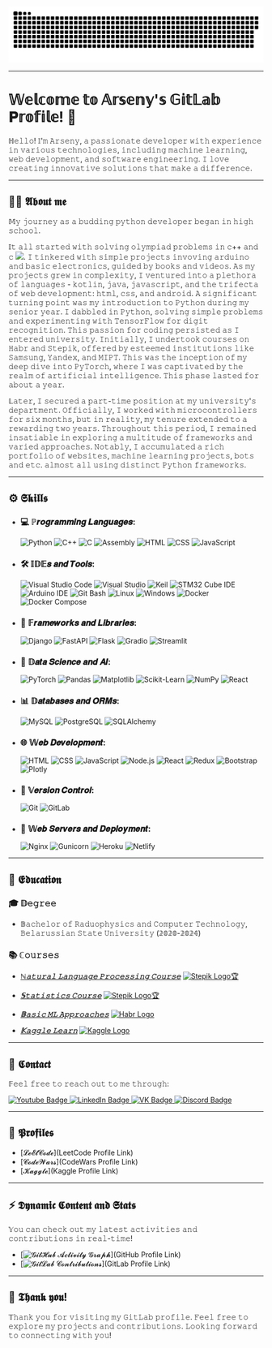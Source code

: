 <p align="center">
 <img width="600" src="assets/github-snake.svg" alt="snake"/>
</p>

---
# 𝕎𝕖𝕝𝕔𝕠𝕞𝕖 𝕥𝕠 𝔸𝕣𝕤𝕖𝕟𝕪'𝕤 𝔾𝕚𝕥𝕃𝕒𝕓 𝐏𝕣𝕠𝕗𝕚𝕝𝕖! 👋
  ℍ𝚎𝚕𝚕𝚘! 𝕀'𝚖 𝙰𝚛𝚜𝚎𝚗𝚢, 𝚊 𝚙𝚊𝚜𝚜𝚒𝚘𝚗𝚊𝚝𝚎 𝚍𝚎𝚟𝚎𝚕𝚘𝚙𝚎𝚛 𝚠𝚒𝚝𝚑 𝚎𝚡𝚙𝚎𝚛𝚒𝚎𝚗𝚌𝚎 𝚒𝚗 𝚟𝚊𝚛𝚒𝚘𝚞𝚜 𝚝𝚎𝚌𝚑𝚗𝚘𝚕𝚘𝚐𝚒𝚎𝚜, 𝚒𝚗𝚌𝚕𝚞𝚍𝚒𝚗𝚐 𝚖𝚊𝚌𝚑𝚒𝚗𝚎 𝚕𝚎𝚊𝚛𝚗𝚒𝚗𝚐, 𝚠𝚎𝚋 𝚍𝚎𝚟𝚎𝚕𝚘𝚙𝚖𝚎𝚗𝚝, 𝚊𝚗𝚍 𝚜𝚘𝚏𝚝𝚠𝚊𝚛𝚎 𝚎𝚗𝚐𝚒𝚗𝚎𝚎𝚛𝚒𝚗𝚐. 𝙸 𝚕𝚘𝚟𝚎 𝚌𝚛𝚎𝚊𝚝𝚒𝚗𝚐 𝚒𝚗𝚗𝚘𝚟𝚊𝚝𝚒𝚟𝚎 𝚜𝚘𝚕𝚞𝚝𝚒𝚘𝚗𝚜 𝚝𝚑𝚊𝚝 𝚖𝚊𝚔𝚎 𝚊 𝚍𝚒𝚏𝚏𝚎𝚛𝚎𝚗𝚌𝚎.

---
## 👨‍💻 𝕬𝖇𝖔𝖚𝖙 𝖒𝖊
  𝕄𝚢 𝚓𝚘𝚞𝚛𝚗𝚎𝚢 𝚊𝚜 𝚊 𝚋𝚞𝚍𝚍𝚒𝚗𝚐 𝚙𝚢𝚝𝚑𝚘𝚗 𝚍𝚎𝚟𝚎𝚕𝚘𝚙𝚎𝚛 𝚋𝚎𝚐𝚊𝚗 𝚒𝚗 𝚑𝚒𝚐𝚑 𝚜𝚌𝚑𝚘𝚘𝚕. 

  𝕀𝚝 𝚊𝚕𝚕 𝚜𝚝𝚊𝚛𝚝𝚎𝚍 𝚠𝚒𝚝𝚑 𝚜𝚘𝚕𝚟𝚒𝚗𝚐 𝚘𝚕𝚢𝚖𝚙𝚒𝚊𝚍 𝚙𝚛𝚘𝚋𝚕𝚎𝚖𝚜 𝚒𝚗 𝚌++ 𝚊𝚗𝚍 𝚌 <img src="https://media.giphy.com/media/WUlplcMpOCEmTGBtBW/giphy.gif" width="30px">. 𝙸 𝚝𝚒𝚗𝚔𝚎𝚛𝚎𝚍 𝚠𝚒𝚝𝚑 𝚜𝚒𝚖𝚙𝚕𝚎 𝚙𝚛𝚘𝚓𝚎𝚌𝚝𝚜 𝚒𝚗𝚟𝚘𝚟𝚒𝚗𝚐 𝚊𝚛𝚍𝚞𝚒𝚗𝚘 𝚊𝚗𝚍 𝚋𝚊𝚜𝚒𝚌 𝚎𝚕𝚎𝚌𝚝𝚛𝚘𝚗𝚒𝚌𝚜, 𝚐𝚞𝚒𝚍𝚎𝚍 𝚋𝚢 𝚋𝚘𝚘𝚔𝚜 𝚊𝚗𝚍 𝚟𝚒𝚍𝚎𝚘𝚜. 𝙰𝚜 𝚖𝚢 𝚙𝚛𝚘𝚓𝚎𝚌𝚝𝚜 𝚐𝚛𝚎𝚠 𝚒𝚗 𝚌𝚘𝚖𝚙𝚕𝚎𝚡𝚒𝚝𝚢, 𝙸 𝚟𝚎𝚗𝚝𝚞𝚛𝚎𝚍 𝚒𝚗𝚝𝚘 𝚊 𝚙𝚕𝚎𝚝𝚑𝚘𝚛𝚊 𝚘𝚏 𝚕𝚊𝚗𝚐𝚞𝚊𝚐𝚎𝚜 - 𝚔𝚘𝚝𝚕𝚒𝚗, 𝚓𝚊𝚟𝚊, 𝚓𝚊𝚟𝚊𝚜𝚌𝚛𝚒𝚙𝚝, 𝚊𝚗𝚍 𝚝𝚑𝚎 𝚝𝚛𝚒𝚏𝚎𝚌𝚝𝚊 𝚘𝚏 𝚠𝚎𝚋 𝚍𝚎𝚟𝚎𝚕𝚘𝚙𝚖𝚎𝚗𝚝: 𝚑𝚝𝚖𝚕, 𝚌𝚜𝚜, 𝚊𝚗𝚍 𝚊𝚗𝚍𝚛𝚘𝚒𝚍. 𝙰 𝚜𝚒𝚐𝚗𝚒𝚏𝚒𝚌𝚊𝚗𝚝 𝚝𝚞𝚛𝚗𝚒𝚗𝚐 𝚙𝚘𝚒𝚗𝚝 𝚠𝚊𝚜 𝚖𝚢 𝚒𝚗𝚝𝚛𝚘𝚍𝚞𝚌𝚝𝚒𝚘𝚗 𝚝𝚘 𝙿𝚢𝚝𝚑𝚘𝚗 𝚍𝚞𝚛𝚒𝚗𝚐 𝚖𝚢 𝚜𝚎𝚗𝚒𝚘𝚛 𝚢𝚎𝚊𝚛. 𝙸 𝚍𝚊𝚋𝚋𝚕𝚎𝚍 𝚒𝚗 𝙿𝚢𝚝𝚑𝚘𝚗, 𝚜𝚘𝚕𝚟𝚒𝚗𝚐 𝚜𝚒𝚖𝚙𝚕𝚎 𝚙𝚛𝚘𝚋𝚕𝚎𝚖𝚜 𝚊𝚗𝚍 𝚎𝚡𝚙𝚎𝚛𝚒𝚖𝚎𝚗𝚝𝚒𝚗𝚐 𝚠𝚒𝚝𝚑 𝚃𝚎𝚗𝚜𝚘𝚛𝙵𝚕𝚘𝚠 𝚏𝚘𝚛 𝚍𝚒𝚐𝚒𝚝 𝚛𝚎𝚌𝚘𝚐𝚗𝚒𝚝𝚒𝚘𝚗. 𝚃𝚑𝚒𝚜 𝚙𝚊𝚜𝚜𝚒𝚘𝚗 𝚏𝚘𝚛 𝚌𝚘𝚍𝚒𝚗𝚐 𝚙𝚎𝚛𝚜𝚒𝚜𝚝𝚎𝚍 𝚊𝚜 𝙸 𝚎𝚗𝚝𝚎𝚛𝚎𝚍 𝚞𝚗𝚒𝚟𝚎𝚛𝚜𝚒𝚝𝚢. 𝙸𝚗𝚒𝚝𝚒𝚊𝚕𝚕𝚢, 𝙸 𝚞𝚗𝚍𝚎𝚛𝚝𝚘𝚘𝚔 𝚌𝚘𝚞𝚛𝚜𝚎𝚜 𝚘𝚗 𝙷𝚊𝚋𝚛 𝚊𝚗𝚍 𝚂𝚝𝚎𝚙𝚒𝚔, 𝚘𝚏𝚏𝚎𝚛𝚎𝚍 𝚋𝚢 𝚎𝚜𝚝𝚎𝚎𝚖𝚎𝚍 𝚒𝚗𝚜𝚝𝚒𝚝𝚞𝚝𝚒𝚘𝚗𝚜 𝚕𝚒𝚔𝚎 𝚂𝚊𝚖𝚜𝚞𝚗𝚐, 𝚈𝚊𝚗𝚍𝚎𝚡, 𝚊𝚗𝚍 𝙼𝙸𝙿𝚃. 𝚃𝚑𝚒𝚜 𝚠𝚊𝚜 𝚝𝚑𝚎 𝚒𝚗𝚌𝚎𝚙𝚝𝚒𝚘𝚗 𝚘𝚏 𝚖𝚢 𝚍𝚎𝚎𝚙 𝚍𝚒𝚟𝚎 𝚒𝚗𝚝𝚘 𝙿𝚢𝚃𝚘𝚛𝚌𝚑, 𝚠𝚑𝚎𝚛𝚎 𝙸 𝚠𝚊𝚜 𝚌𝚊𝚙𝚝𝚒𝚟𝚊𝚝𝚎𝚍 𝚋𝚢 𝚝𝚑𝚎 𝚛𝚎𝚊𝚕𝚖 𝚘𝚏 𝚊𝚛𝚝𝚒𝚏𝚒𝚌𝚒𝚊𝚕 𝚒𝚗𝚝𝚎𝚕𝚕𝚒𝚐𝚎𝚗𝚌𝚎. 𝚃𝚑𝚒𝚜 𝚙𝚑𝚊𝚜𝚎 𝚕𝚊𝚜𝚝𝚎𝚍 𝚏𝚘𝚛 𝚊𝚋𝚘𝚞𝚝 𝚊 𝚢𝚎𝚊𝚛.

  𝕃𝚊𝚝𝚎𝚛, 𝙸 𝚜𝚎𝚌𝚞𝚛𝚎𝚍 𝚊 𝚙𝚊𝚛𝚝-𝚝𝚒𝚖𝚎 𝚙𝚘𝚜𝚒𝚝𝚒𝚘𝚗 𝚊𝚝 𝚖𝚢 𝚞𝚗𝚒𝚟𝚎𝚛𝚜𝚒𝚝𝚢'𝚜 𝚍𝚎𝚙𝚊𝚛𝚝𝚖𝚎𝚗𝚝. 𝙾𝚏𝚏𝚒𝚌𝚒𝚊𝚕𝚕𝚢, 𝙸 𝚠𝚘𝚛𝚔𝚎𝚍 𝚠𝚒𝚝𝚑 𝚖𝚒𝚌𝚛𝚘𝚌𝚘𝚗𝚝𝚛𝚘𝚕𝚕𝚎𝚛𝚜 𝚏𝚘𝚛 𝚜𝚒𝚡 𝚖𝚘𝚗𝚝𝚑𝚜, 𝚋𝚞𝚝 𝚒𝚗 𝚛𝚎𝚊𝚕𝚒𝚝𝚢, 𝚖𝚢 𝚝𝚎𝚗𝚞𝚛𝚎 𝚎𝚡𝚝𝚎𝚗𝚍𝚎𝚍 𝚝𝚘 𝚊 𝚛𝚎𝚠𝚊𝚛𝚍𝚒𝚗𝚐 𝚝𝚠𝚘 𝚢𝚎𝚊𝚛𝚜. 𝚃𝚑𝚛𝚘𝚞𝚐𝚑𝚘𝚞𝚝 𝚝𝚑𝚒𝚜 𝚙𝚎𝚛𝚒𝚘𝚍, 𝙸 𝚛𝚎𝚖𝚊𝚒𝚗𝚎𝚍 𝚒𝚗𝚜𝚊𝚝𝚒𝚊𝚋𝚕𝚎 𝚒𝚗 𝚎𝚡𝚙𝚕𝚘𝚛𝚒𝚗𝚐 𝚊 𝚖𝚞𝚕𝚝𝚒𝚝𝚞𝚍𝚎 𝚘𝚏 𝚏𝚛𝚊𝚖𝚎𝚠𝚘𝚛𝚔𝚜 𝚊𝚗𝚍 𝚟𝚊𝚛𝚒𝚎𝚍 𝚊𝚙𝚙𝚛𝚘𝚊𝚌𝚑𝚎𝚜. 𝙽𝚘𝚝𝚊𝚋𝚕𝚢, 𝙸 𝚊𝚌𝚌𝚞𝚖𝚞𝚕𝚊𝚝𝚎𝚍 𝚊 𝚛𝚒𝚌𝚑 𝚙𝚘𝚛𝚝𝚏𝚘𝚕𝚒𝚘 𝚘𝚏 𝚠𝚎𝚋𝚜𝚒𝚝𝚎𝚜, 𝚖𝚊𝚌𝚑𝚒𝚗𝚎 𝚕𝚎𝚊𝚛𝚗𝚒𝚗𝚐 𝚙𝚛𝚘𝚓𝚎𝚌𝚝𝚜, 𝚋𝚘𝚝𝚜 𝚊𝚗𝚍 𝚎𝚝𝚌. 𝚊𝚕𝚖𝚘𝚜𝚝 𝚊𝚕𝚕 𝚞𝚜𝚒𝚗𝚐 𝚍𝚒𝚜𝚝𝚒𝚗𝚌𝚝 𝙿𝚢𝚝𝚑𝚘𝚗 𝚏𝚛𝚊𝚖𝚎𝚠𝚘𝚛𝚔𝚜.

---

## ⚙️ 𝕾𝖐𝖎𝖑𝖑𝖘
- ### 💻 **ℙ**𝒓𝒐𝒈𝒓𝒂𝒎𝒎𝒊𝒏𝒈 𝑳𝒂𝒏𝒈𝒖𝒂𝒈𝒆𝒔:
  <p align="left">
    <img src="https://img.shields.io/badge/Python-3776AB?style=for-the-badge&logo=python&logoColor=white" alt="Python" />
    <img src="https://img.shields.io/badge/C++-00599C?style=for-the-badge&logo=c%2B%2B&logoColor=white" alt="C++" />
    <img src="https://img.shields.io/badge/C-00599C?style=for-the-badge&logo=c&logoColor=white" alt="C" />
    <img src="https://img.shields.io/badge/Assembly-6E4C13?style=for-the-badge" alt="Assembly" />
    <img src="https://img.shields.io/badge/HTML5-E34F26?style=for-the-badge&logo=html5&logoColor=white" alt="HTML" />
    <img src="https://img.shields.io/badge/CSS3-1572B6?style=for-the-badge&logo=css3&logoColor=white" alt="CSS" />
    <img src="https://img.shields.io/badge/JavaScript-F7DF1E?style=for-the-badge&logo=javascript&logoColor=black" alt="JavaScript" />
  </p>

- ### 🛠 **𝕀𝔻𝔼**𝒔 𝒂𝒏𝒅 𝑻𝒐𝒐𝒍𝒔:
  <p align="left">
    <img src="https://img.shields.io/badge/Visual_Studio_Code-007ACC?style=for-the-badge&logo=visual-studio-code&logoColor=white" alt="Visual Studio Code" />
    <img src="https://img.shields.io/badge/Visual_Studio-5C2D91?style=for-the-badge&logo=visual-studio&logoColor=white" alt="Visual Studio" />
    <img src="https://img.shields.io/badge/Keil-4D6348?style=for-the-badge" alt="Keil" />
    <img src="https://img.shields.io/badge/STM32_Cube_IDE-FF6F61?style=for-the-badge" alt="STM32 Cube IDE" />
    <img src="https://img.shields.io/badge/Arduino_IDE-00979D?style=for-the-badge&logo=Arduino&logoColor=white" alt="Arduino IDE" />
    <img src="https://img.shields.io/badge/Git_Bash-181717?style=for-the-badge&logo=git&logoColor=white" alt="Git Bash" />
    <img src="https://img.shields.io/badge/Linux-FCC624?style=for-the-badge&logo=linux&logoColor=black" alt="Linux" />
    <img src="https://img.shields.io/badge/Windows-0078D6?style=for-the-badge&logo=windows&logoColor=white" alt="Windows" />
    <img src="https://img.shields.io/badge/Docker-2496ED?style=for-the-badge&logo=docker&logoColor=white" alt="Docker" />
    <img src="https://img.shields.io/badge/Docker_Compose-2496ED?style=for-the-badge&logo=docker&logoColor=white" alt="Docker Compose" />
  </p>

- ### 🔧 **𝔽**𝒓𝒂𝒎𝒆𝒘𝒐𝒓𝒌𝒔 𝒂𝒏𝒅 𝑳𝒊𝒃𝒓𝒂𝒓𝒊𝒆𝒔:
  <p align="left">
    <img src="https://img.shields.io/badge/Django-092E20?style=for-the-badge&logo=django&logoColor=white" alt="Django" />
    <img src="https://img.shields.io/badge/FastAPI-005571?style=for-the-badge" alt="FastAPI" />
    <img src="https://img.shields.io/badge/Flask-000000?style=for-the-badge&logo=flask&logoColor=white" alt="Flask" />
    <img src="https://img.shields.io/badge/Gradio-F57505?style=for-the-badge" alt="Gradio" />
    <img src="https://img.shields.io/badge/Streamlit-FF4B4B?style=for-the-badge&logo=streamlit&logoColor=white" alt="Streamlit" />
  </p>

- ### 🤖 **𝔻𝒂𝒕𝒂 𝑺𝒄𝒊𝒆𝒏𝒄𝒆 𝒂𝒏𝒅 𝑨𝑰**:
  <p align="left">
    <img src="https://img.shields.io/badge/PyTorch-EE4C2C?style=for-the-badge&logo=pytorch&logoColor=white" alt="PyTorch" />
    <img src="https://img.shields.io/badge/Pandas-150458?style=for-the-badge&logo=pandas&logoColor=white" alt="Pandas" />
    <img src="https://img.shields.io/badge/Matplotlib-007ACC?style=for-the-badge&logo=matplotlib&logoColor=white" alt="Matplotlib" />
    <img src="https://img.shields.io/badge/Scikit_Learn-F7931E?style=for-the-badge&logo=scikit-learn&logoColor=white" alt="Scikit-Learn" />
    <img src="https://img.shields.io/badge/NumPy-013243?style=for-the-badge&logo=numpy&logoColor=white" alt="NumPy" />
    <img src="https://img.shields.io/badge/React-61DAFB?style=for-the-badge&logo=react&logoColor=white" alt="React" />
  </p>

- ### 📊 **𝔻**𝒂𝒕𝒂𝒃𝒂𝒔𝒆𝒔 𝒂𝒏𝒅 𝑶𝑹𝑴𝒔:
  <p align="left">
    <img src="https://img.shields.io/badge/MySQL-4479A1?style=for-the-badge&logo=mysql&logoColor=white" alt="MySQL" />
    <img src="https://img.shields.io/badge/PostgreSQL-336791?style=for-the-badge&logo=postgresql&logoColor=white" alt="PostgreSQL" />
    <img src="https://img.shields.io/badge/SQLAlchemy-15B0A7?style=for-the-badge" alt="SQLAlchemy" />
  </p>

- ### 🌐 **𝕎𝒆𝒃 𝑫𝒆𝒗𝒆𝒍𝒐𝒑𝒎𝒆𝒏𝒕**:
  <p align="left">
    <img src="https://img.shields.io/badge/HTML5-E34F26?style=for-the-badge&logo=html5&logoColor=white" alt="HTML" />
    <img src="https://img.shields.io/badge/CSS3-1572B6?style=for-the-badge&logo=css3&logoColor=white" alt="CSS" />
    <img src="https://img.shields.io/badge/JavaScript-F7DF1E?style=for-the-badge&logo=javascript&logoColor=black" alt="JavaScript" />
    <img src="https://img.shields.io/badge/Node.js-339933?style=for-the-badge&logo=node.js&logoColor=white" alt="Node.js" />
    <img src="https://img.shields.io/badge/React-61DAFB?style=for-the-badge&logo=react&logoColor=white" alt="React" />
    <img src="https://img.shields.io/badge/Redux-764ABC?style=for-the-badge&logo=redux&logoColor=white" alt="Redux" />
    <img src="https://img.shields.io/badge/Bootstrap-7952B3?style=for-the-badge&logo=bootstrap&logoColor=white" alt="Bootstrap" />
    <img src="https://img.shields.io/badge/Plotly-239120?style=for-the-badge&logo=plotly&logoColor=white" alt="Plotly" />
  </p>

- ### 🔄 **𝕍𝒆𝒓𝒔𝒊𝒐𝒏 𝑪𝒐𝒏𝒕𝒓𝒐𝒍**:
  <p align="left">
    <img src="https://img.shields.io/badge/Git-F05032?style=for-the-badge&logo=git&logoColor=white" alt="Git" />
    <img src="https://img.shields.io/badge/GitLab-FCA121?style=for-the-badge&logo=gitlab&logoColor=white" alt="GitLab" />
  </p>

- ### 🚀 **𝕎𝒆𝒃 𝑺𝒆𝒓𝒗𝒆𝒓𝒔 𝒂𝒏𝒅 𝑫𝒆𝒑𝒍𝒐𝒚𝒎𝒆𝒏𝒕**:
  <p align="left">
    <img src="https://img.shields.io/badge/Nginx-009639?style=for-the-badge&logo=nginx&logoColor=white" alt="Nginx" />
    <img src="https://img.shields.io/badge/Gunicorn-37803D?style=for-the-badge" alt="Gunicorn" />
    <img src="https://img.shields.io/badge/Heroku-430098?style=for-the-badge&logo=heroku&logoColor=white" alt="Heroku" />
    <img src="https://img.shields.io/badge/Netlify-00C7B7?style=for-the-badge&logo=netlify&logoColor=white" alt="Netlify" />
  </p>

---

## 💬 𝕰𝖉𝖚𝖈𝖆𝖙𝖎𝖔𝖓
  ### 🎓 𝔻𝚎𝚐𝚛𝚎𝚎
  - 𝔹𝚊𝚌𝚑𝚎𝚕𝚘𝚛 𝚘𝚏 𝚁𝚊𝚍𝚞𝚘𝚙𝚑𝚢𝚜𝚒𝚌𝚜 𝚊𝚗𝚍 𝙲𝚘𝚖𝚙𝚞𝚝𝚎𝚛 𝚃𝚎𝚌𝚑𝚗𝚘𝚕𝚘𝚐𝚢, 𝙱𝚎𝚕𝚊𝚛𝚞𝚜𝚜𝚒𝚊𝚗 𝚂𝚝𝚊𝚝𝚎 𝚄𝚗𝚒𝚟𝚎𝚛𝚜𝚒𝚝𝚢 (𝟚𝟘𝟚𝟘-𝟚𝟘𝟚𝟜)

  ### 📚 ℂ𝚘𝚞𝚛𝚜𝚎𝚜

- [_**ℕ𝚊𝚝𝚞𝚛𝚊𝚕 𝙻𝚊𝚗𝚐𝚞𝚊𝚐𝚎 𝙿𝚛𝚘𝚌𝚎𝚜𝚜𝚒𝚗𝚐 𝙲𝚘𝚞𝚛𝚜𝚎**_](https://stepik.org/course/54098/syllabus)
  <a href="https://stepik.org/course/54098/syllabus"><img src="https://img.shields.io/badge/Stepik-54098-33cc33?style=for-the-badge&logo=stepik&logoColor=white" alt="Stepik Logo"><a href="https://stepik.org/cert/972391">🏆</a></a>

- [_**𝕊𝚝𝚊𝚝𝚒𝚜𝚝𝚒𝚌𝚜 𝙲𝚘𝚞𝚛𝚜𝚎**_](https://stepik.org/course/76/syllabus)
  <a href="https://stepik.org/course/76/syllabus"><img src="https://img.shields.io/badge/Stepik-76-33cc33?style=for-the-badge&logo=stepik&logoColor=white" alt="Stepik Logo"><a href="https://stepik.org/cert/933581">🏆</a></a>

- [_**𝔹𝚊𝚜𝚒𝚌 𝙼𝙻 𝙰𝚙𝚙𝚛𝚘𝚊𝚌𝚑𝚎𝚜**_](https://habr.com/ru/companies/vk/articles/344044/)
  <a href="https://habr.com/ru/companies/vk/articles/344044/"><img src="https://img.shields.io/badge/Habr-Basic_ML-FF5733?style=for-the-badge" alt="Habr Logo" /></a>

- [_**𝕂𝚊𝚐𝚐𝚕𝚎 𝙻𝚎𝚊𝚛𝚗**_](https://www.kaggle.com/learn)
  <a href="https://www.kaggle.com/learn"><img src="https://img.shields.io/badge/Kaggle-Learn-20BEFF?style=for-the-badge&logo=kaggle&logoColor=white" alt="Kaggle Logo" /></a>

---

## 📧 𝕮𝖔𝖓𝖙𝖆𝖈𝖙
  𝔽𝚎𝚎𝚕 𝚏𝚛𝚎𝚎 𝚝𝚘 𝚛𝚎𝚊𝚌𝚑 𝚘𝚞𝚝 𝚝𝚘 𝚖𝚎 𝚝𝚑𝚛𝚘𝚞𝚐𝚑:
  <div id="badges">
    <a href="https://t.me/light_across_eternal_void">
      <img src="https://img.shields.io/badge/Telegram-blue?style=for-the-badge&logo=telegram&logoColor=white" alt="Youtube Badge"/>
    </a>
    <a href="[ your-linkedin-URL](https://www.linkedin.com/in/arseny-cheplyukov/)">
      <img src="https://img.shields.io/badge/LinkedIn-red?style=for-the-badge&logo=linkedin&logoColor=white" alt="LinkedIn Badge"/>
    </a>
    <a href="https://vk.com/light_across_eternal_void">
      <img src="https://img.shields.io/badge/VK-45668E?style=for-the-badge&logo=vk&logoColor=white" alt="VK Badge"/>
    </a>
    <a href="eternalvoid0-DISCORD-TAG">
      <img src="https://img.shields.io/badge/Discord-7289DA?style=for-the-badge&logo=discord&logoColor=white" alt="Discord Badge"/>
    </a>
  </div>

---
## 🔗 𝕻𝖗𝖔𝖋𝖎𝖑𝖊𝖘
- [𝓛𝓮𝓔𝓽𝓒𝓸𝓭𝓮](LeetCode Profile Link)
- [𝓒𝓸𝓭𝓮𝓦𝓪𝓻𝓼](CodeWars Profile Link)
- [𝓚𝓪𝓰𝓰𝓵𝓮](Kaggle Profile Link)

---

## ⚡ 𝕯𝖞𝖓𝖆𝖒𝖎𝖈 𝕮𝖔𝖓𝖙𝖊𝖓𝖙 𝖆𝖓𝖉 𝕾𝖙𝖆𝖙𝖘
𝕐𝚘𝚞 𝚌𝚊𝚗 𝚌𝚑𝚎𝚌𝚔 𝚘𝚞𝚝 𝚖𝚢 𝚕𝚊𝚝𝚎𝚜𝚝 𝚊𝚌𝚝𝚒𝚟𝚒𝚝𝚒𝚎𝚜 𝚊𝚗𝚍 𝚌𝚘𝚗𝚝𝚛𝚒𝚋𝚞𝚝𝚒𝚘𝚗𝚜 𝚒𝚗 𝚛𝚎𝚊𝚕-𝚝𝚒𝚖𝚎!
- [![𝓖𝓲𝓽𝓗𝓾𝓫 𝓐𝓬𝓽𝓲𝓿𝓲𝓽𝔂 𝓖𝓻𝓪𝓹𝓱](github_activity_graph_url)](GitHub Profile Link)
- [![𝓖𝓲𝓽𝓛𝓪𝓫 𝓒𝓸𝓷𝓽𝓻𝓲𝓫𝓾𝓽𝓲𝓸𝓷𝓼](gitlab_contributions_url)](GitLab Profile Link)

---

## 🙏 𝕿𝖍𝖆𝖓𝖐 𝖞𝖔𝖚!
𝕋𝚑𝚊𝚗𝚔 𝚢𝚘𝚞 𝚏𝚘𝚛 𝚟𝚒𝚜𝚒𝚝𝚒𝚗𝚐 𝚖𝚢 𝙶𝚒𝚝𝙻𝚊𝚋 𝚙𝚛𝚘𝚏𝚒𝚕𝚎. 𝙵𝚎𝚎𝚕 𝚏𝚛𝚎𝚎 𝚝𝚘 𝚎𝚡𝚙𝚕𝚘𝚛𝚎 𝚖𝚢 𝚙𝚛𝚘𝚓𝚎𝚌𝚝𝚜 𝚊𝚗𝚍 𝚌𝚘𝚗𝚝𝚛𝚒𝚋𝚞𝚝𝚒𝚘𝚗𝚜. 𝙻𝚘𝚘𝚔𝚒𝚗𝚐 𝚏𝚘𝚛𝚠𝚊𝚛𝚍 𝚝𝚘 𝚌𝚘𝚗𝚗𝚎𝚌𝚝𝚒𝚗𝚐 𝚠𝚒𝚝𝚑 𝚢𝚘𝚞!